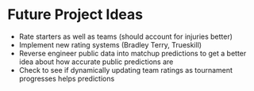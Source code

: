# Future Project Ideas

- Rate starters as well as teams (should account for injuries better)
- Implement new rating systems (Bradley Terry, Trueskill)
- Reverse engineer public data into matchup predictions to get a better idea about how accurate public predictions are
- Check to see if dynamically updating team ratings as tournament progresses helps predictions
